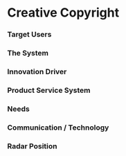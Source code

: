# Creative Copyright

### Target Users

### The System

### Innovation Driver

### Product Service System

### Needs

### Communication / Technology

### Radar Position
